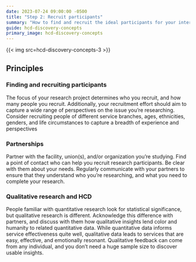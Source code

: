```yaml
---
date: 2023-07-24 09:00:00 -0500
title: "Step 2: Recruit participants"
summary: "How to find and recruit the ideal participants for your interviews"
guide: hcd-discovery-concepts
primary_image: hcd-discovery-concepts
---
```


{{< img src=hcd-discovery-concepts-3 >}}


## Principles

### Finding and recruiting participants

The focus of your research project determines who you recruit, and how many people you recruit. Additionally, your recruitment effort should aim to capture a wide range of perspectives on the issue you’re researching. Consider recruiting people of different service branches, ages, ethnicities, genders, and life circumstances to capture a breadth of experience and perspectives


### Partnerships

Partner with the facility, union(s), and/or organization you’re studying. Find a point of contact who can help you recruit research participants. Be clear with them about your needs. Regularly communicate with your partners to ensure that they understand who you’re researching, and what you need to complete your research.


### Qualitative research and HCD

People familiar with quantitative research look for statistical significance, but qualitative research is different. Acknowledge this difference with partners, and discuss with them how qualitative insights lend color and humanity to related quantitative data. While quantitative data informs service effectiveness quite well, qualitative data leads to services that are easy, effective, and emotionally resonant. Qualitative feedback can come from any individual, and you don’t need a huge sample size to discover usable insights.

